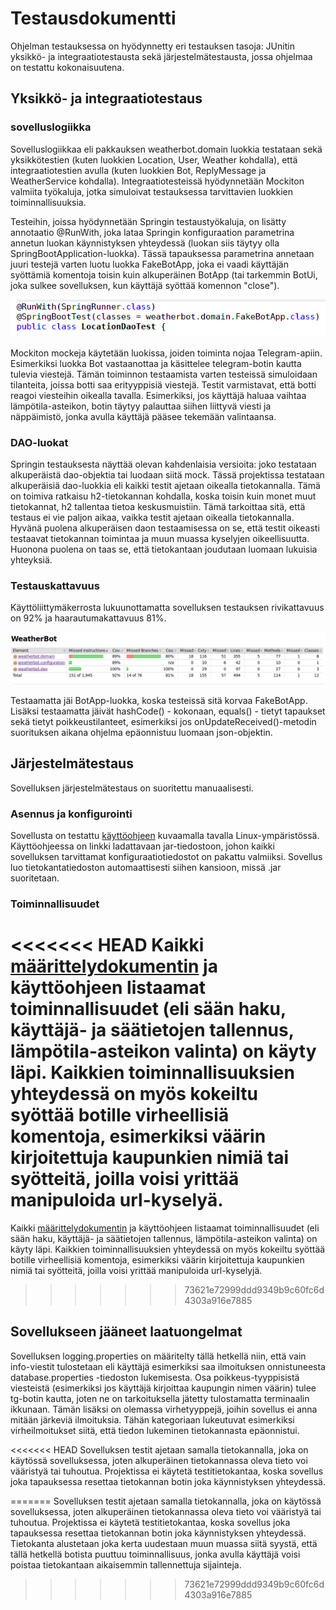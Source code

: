 # **Testausdokumentti**

Ohjelman testauksessa on hyödynnetty eri testauksen tasoja: JUnitin yksikkö- ja integraatiotestausta sekä järjestelmätestausta, jossa ohjelmaa on testattu kokonaisuutena.

## **Yksikkö- ja integraatiotestaus**

### **sovelluslogiikka**

Sovelluslogiikkaa eli pakkauksen weatherbot.domain luokkia testataan sekä yksikkötestien (kuten luokkien Location, User, Weather kohdalla), että integraatiotestien avulla (kuten luokkien Bot, ReplyMessage ja WeatherService kohdalla). Integraatiotesteissä hyödynnetään Mockiton valmiita työkaluja, jotka simuloivat testauksessa tarvittavien luokkien toiminnallisuuksia. 

Testeihin, joissa hyödynnetään Springin testaustyökaluja, on lisätty annotaatio @RunWith, joka lataa Springin konfiguraation parametrina annetun luokan käynnistyksen yhteydessä (luokan siis täytyy olla SpringBootApplication-luokka). Tässä tapauksessa parametrina annetaan juuri testejä varten luotu luokka FakeBotApp, joka ei vaadi käyttäjän syöttämiä komentoja toisin kuin alkuperäinen BotApp (tai tarkemmin BotUi, joka sulkee sovelluksen, kun käyttäjä syöttää komennon "close"). 
  
![runwith](https://github.com/qubelka/ot-harjoitustyo/blob/master/laskarit/viikko7/runwith.png)

Mockiton mockeja käytetään luokissa, joiden toiminta nojaa Telegram-apiin. Esimerkiksi luokka Bot vastaanottaa ja käsittelee telegram-botin kautta tulevia viestejä. Tämän toiminnon testaamista varten testeissä simuloidaan tilanteita, joissa botti saa erityyppisiä viestejä. Testit varmistavat, että botti reagoi viesteihin oikealla tavalla. Esimerkiksi, jos käyttäjä haluaa vaihtaa lämpötila-asteikon, botin täytyy palauttaa siihen liittyvä viesti ja näppäimistö, jonka avulla käyttäjä pääsee tekemään valintaansa.  

### **DAO-luokat**

Springin testauksesta näyttää olevan kahdenlaisia versioita: joko testataan alkuperäistä dao-objektia tai luodaan siitä mock. Tässä projektissa testataan alkuperäisiä dao-luokkia eli kaikki testit ajetaan oikealla tietokannalla. Tämä on toimiva ratkaisu h2-tietokannan kohdalla, koska toisin kuin monet muut tietokannat, h2 tallentaa tietoa keskusmuistiin. Tämä tarkoittaa sitä, että testaus ei vie paljon aikaa, vaikka testit ajetaan oikealla tietokannalla. Hyvänä puolena alkuperäisen daon testaamisessa on se, että testit oikeasti testaavat tietokannan toimintaa ja muun muassa kyselyjen oikeellisuutta. Huonona puolena on taas se, että tietokantaan joudutaan luomaan lukuisia yhteyksiä.

### **Testauskattavuus**

Käyttöliittymäkerrosta lukuunottamatta sovelluksen testauksen rivikattavuus on 92% ja haarautumakattavuus 81%. 

![tests](https://github.com/qubelka/ot-harjoitustyo/blob/master/laskarit/viikko7/tests.png)

Testaamatta jäi BotApp-luokka, koska testeissä sitä korvaa FakeBotApp. Lisäksi testaamatta jäivät hashCode() - kokonaan, equals() - tietyt tapaukset sekä tietyt poikkeustilanteet, esimerkiksi jos onUpdateReceived()-metodin suorituksen aikana ohjelma epäonnistuu luomaan json-objektin.  

## **Järjestelmätestaus**

Sovelluksen järjestelmätestaus on suoritettu manuaalisesti.

### **Asennus ja konfigurointi**

Sovellusta on testattu [käyttöohjeen](https://github.com/qubelka/ot-harjoitustyo/blob/master/dokumentaatio/kayttoohje.md) kuvaamalla tavalla Linux-ympäristössä. Käyttöohjeessa on linkki ladattavaan jar-tiedostoon, johon kaikki sovelluksen tarvittamat konfiguraatiotiedostot on pakattu valmiiksi. Sovellus luo tietokantatiedoston automaattisesti siihen kansioon, missä .jar suoritetaan. 

### **Toiminnallisuudet**

<<<<<<< HEAD
Kaikki [määrittelydokumentin](https://github.com/qubelka/ot-harjoitustyo/blob/master/dokumentaatio/vaatimusmaarittely.md) ja käyttöohjeen listaamat toiminnallisuudet (eli sään haku, käyttäjä- ja säätietojen tallennus, lämpötila-asteikon valinta) on käyty läpi. Kaikkien toiminnallisuuksien yhteydessä on myös kokeiltu syöttää botille virheellisiä komentoja, esimerkiksi väärin kirjoitettuja kaupunkien nimiä tai syötteitä, joilla voisi yrittää manipuloida url-kyselyä. 
=======
Kaikki [määrittelydokumentin](https://github.com/qubelka/ot-harjoitustyo/blob/master/dokumentaatio/vaatimusmaarittely.md) ja käyttöohjeen listaamat toiminnallisuudet (eli sään haku, käyttäjä- ja säätietojen tallennus, lämpötila-asteikon valinta) on käyty läpi. Kaikkien toiminnallisuuksien yhteydessä on myös kokeiltu syöttää botille virheellisiä komentoja, esimerkiksi väärin kirjoitettuja kaupunkien nimiä tai syötteitä, joilla voisi yrittää manipuloida url-kyselyjä. 
>>>>>>> 73621e72999ddd9349b9c60fc6d4303a916e7885

## **Sovellukseen jääneet laatuongelmat**

Sovelluksen logging.properties on määritelty tällä hetkellä niin, että vain info-viestit tulostetaan eli käyttäjä esimerkiksi saa ilmoituksen onnistuneesta database.properties -tiedoston lukemisesta. Osa poikkeus-tyyppisistä viesteistä (esimerkiksi jos käyttäjä kirjoittaa kaupungin nimen väärin) tulee tg-botin kautta, joten ne on tarkoituksella jätetty tulostamatta terminaalin ikkunaan. Tämän lisäksi on olemassa virhetyyppejä, joihin sovellus ei anna mitään järkeviä ilmoituksia. Tähän kategoriaan lukeutuvat esimerkiksi virheilmoitukset siitä, että tiedon lukeminen tietokannasta epäonnistui.  

<<<<<<< HEAD
Sovelluksen testit ajetaan samalla tietokannalla, joka on käytössä sovelluksessa, joten alkuperäinen tietokannassa oleva tieto voi vääristyä tai tuhoutua. Projektissa ei käytetä testitietokantaa, koska sovellus joka tapauksessa resettaa tietokannan botin joka käynnistyksen yhteydessä. 

 
=======
Sovelluksen testit ajetaan samalla tietokannalla, joka on käytössä sovelluksessa, joten alkuperäinen tietokannassa oleva tieto voi vääristyä tai tuhoutua. Projektissa ei käytetä testitietokantaa, koska sovellus joka tapauksessa resettaa tietokannan botin joka käynnistyksen yhteydessä. Tietokanta alustetaan joka kerta uudestaan muun muassa siitä syystä, että tällä hetkellä botista puuttuu toiminnallisuus, jonka avulla käyttäjä voisi poistaa tietokantaan aikaisemmin tallennettuja sijainteja. 
>>>>>>> 73621e72999ddd9349b9c60fc6d4303a916e7885
